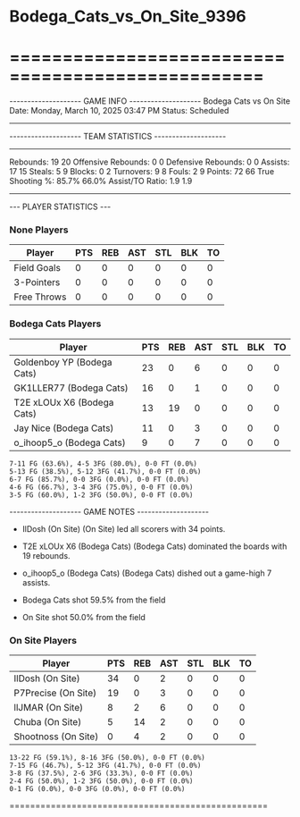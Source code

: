 # Bodega_Cats_vs_On_Site_9396

==================================================
==================================================

-------------------- GAME INFO --------------------
Bodega Cats vs On Site
Date: Monday, March 10, 2025 03:47 PM
Status: Scheduled

--------------------------------------------------

-------------------- TEAM STATISTICS --------------------

---------------------------------------------------------------------------
Rebounds:                 19                        20
Offensive Rebounds:       0                         0
Defensive Rebounds:       0                         0
Assists:                  17                        15
Steals:                   5                         9
Blocks:                   0                         2
Turnovers:                9                         8
Fouls:                    2                         9
Points:                   72                        66
True Shooting %:          85.7%                     66.0%
Assist/TO Ratio:          1.9                       1.9

--------------------------------------------------

--- PLAYER STATISTICS ---

### None Players

|Player|PTS|REB|AST|STL|BLK|TO|
|---|---|---|---|---|---|---|
|Field Goals|0|0|0|0|0|0|
|3-Pointers|0|0|0|0|0|0|
|Free Throws|0|0|0|0|0|0|

### Bodega Cats Players

|Player|PTS|REB|AST|STL|BLK|TO|
|---|---|---|---|---|---|---|
|Goldenboy YP (Bodega Cats)|23|0|6|0|0|0|
|GK1LLER77 (Bodega Cats)|16|0|1|0|0|0|
|T2E xLOUx X6 (Bodega Cats)|13|19|0|0|0|0|
|Jay Nice (Bodega Cats)|11|0|3|0|0|0|
|o_ihoop5_o (Bodega Cats)|9|0|7|0|0|0|

```
7-11 FG (63.6%), 4-5 3FG (80.0%), 0-0 FT (0.0%)
5-13 FG (38.5%), 5-12 3FG (41.7%), 0-0 FT (0.0%)
6-7 FG (85.7%), 0-0 3FG (0.0%), 0-0 FT (0.0%)
4-6 FG (66.7%), 3-4 3FG (75.0%), 0-0 FT (0.0%)
3-5 FG (60.0%), 1-2 3FG (50.0%), 0-0 FT (0.0%)
```

-------------------- GAME NOTES --------------------

* IlDosh (On Site) (On Site) led all scorers with 34 points.
* T2E xLOUx X6 (Bodega Cats) (Bodega Cats) dominated the boards with 19 rebounds.
* o_ihoop5_o (Bodega Cats) (Bodega Cats) dished out a game-high 7 assists.

* Bodega Cats shot 59.5% from the field

* On Site shot 50.0% from the field

### On Site Players

|Player|PTS|REB|AST|STL|BLK|TO|
|---|---|---|---|---|---|---|
|IlDosh (On Site)|34|0|2|0|0|0|
|P7Precise (On Site)|19|0|3|0|0|0|
|llJMAR (On Site)|8|2|6|0|0|0|
|Chuba (On Site)|5|14|2|0|0|0|
|Shootnoss (On Site)|0|4|2|0|0|0|

```
13-22 FG (59.1%), 8-16 3FG (50.0%), 0-0 FT (0.0%)
7-15 FG (46.7%), 5-12 3FG (41.7%), 0-0 FT (0.0%)
3-8 FG (37.5%), 2-6 3FG (33.3%), 0-0 FT (0.0%)
2-4 FG (50.0%), 1-2 3FG (50.0%), 0-0 FT (0.0%)
0-1 FG (0.0%), 0-0 3FG (0.0%), 0-0 FT (0.0%)
```

==================================================

